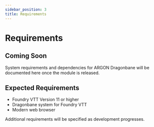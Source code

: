 ```yaml
---
sidebar_position: 3
title: Requirements
---
```


# Requirements

## Coming Soon

System requirements and dependencies for ARGON Dragonbane will be documented here once the module is released.

## Expected Requirements

- Foundry VTT Version 11 or higher
- Dragonbane system for Foundry VTT
- Modern web browser

Additional requirements will be specified as development progresses.